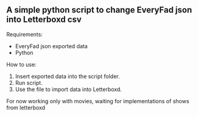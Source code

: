 ## A simple python script to change EveryFad json into Letterboxd csv

Requirements:
 - EveryFad json exported data
 - Python

How to use:
 1. Insert exported data into the script folder.
 2. Run script.
 3. Use the file to import data into Letterboxd.

For now working only with movies, waiting for implementations of shows from letterboxd
